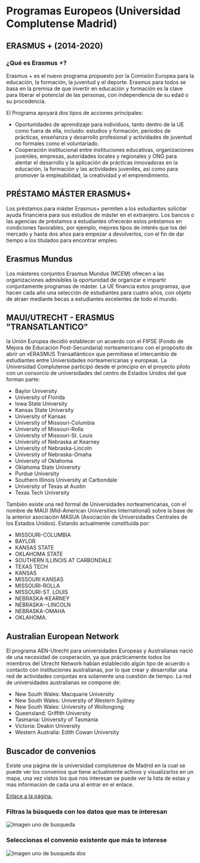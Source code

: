 # Programas Europeos (Universidad Complutense Madrid)
## ERASMUS + (2014-2020)

### ¿Qué es Erasmus +?
Erasmus + es el nuevo programa propuesto por la Comisión Europea para la educación, la formación, la juventud y el deporte. 
Erasmus para todos se basa en la premisa de que invertir en educación y formación es la clave para liberar el potencial de 
las personas, con independencia de su edad o su procedencia. 

El Programa apoyará dos tipos de acciones principales:
* Oportunidades de aprendizaje para individuos, tanto dentro de la UE como fuera de ella, incluido: estudios y formación, 
periodos de prácticas, enseñanza y desarrollo profesional y actividades de juventud no formales como el voluntariado. 
* Cooperación institucional entre instituciones educativas, organizaciones juveniles, empresas, autoridades locales y regionales 
y ONG para alentar el desarrollo y la aplicación de prácticas innovadoras en la educación, la formación y las actividades juveniles,
así como para promover la empleabilidad, la creatividad y el emprendimiento.

## PRÉSTAMO MÁSTER ERASMUS+
Los préstamos para máster Erasmus+ permiten a los estudiantes solicitar ayuda financiera para sus estudios de máster en el extranjero. 
Los bancos o las agencias de préstamos a estudiantes ofrecerán estos préstamos en condiciones favorables, por ejemplo, mejores tipos de 
interés que los del mercado y hasta dos años para empezar a devolverlos, con el fin de dar tiempo a los titulados para encontrar empleo.

## Erasmus Mundus
Los másteres conjuntos Erasmus Mundus (MCEM) ofrecen a las organizaciones admisibles la oportunidad de organizar e impartir 
conjuntamente programas de máster. La UE financia estos programas, que hacen cada año una selección de estudiantes para cuatro años, 
con objeto de atraer mediante becas a estudiantes excelentes de todo el mundo.

## MAUI/UTRECHT - ERASMUS "TRANSATLANTICO"
la Unión Europea decidió establecer un acuerdo con el FIPSE (Fondo de Mejora de Educación Post-Secundaria) norteamericano con el propósito
de abrir un «ERASMUS Transatlántico» que permitiese el intercambio de estudiantes entre Universidades norteamericanas y europeas. 
La Universidad Complutense participó desde el principio en el proyecto piloto con un consorcio de universidades del centro de
Estados Unidos del que forman parte:
* Baylor University
* University of Florida
* Iowa State University
* Kansas State University
* University of Kansas
* University of Missouri-Columbia
* University of Missouri-Rolla
* University of Missouri-St. Louis
* University of Nebraska at Kearney
* University of Nebraska-Lincoln
* University of Nebraska-Omaha
* University of Oklahoma
* Oklahoma State University
* Purdue University
* Southern Illinois University at Carbondale
* University of Texas at Austin
* Texas Tech University

También existe una red formal de Universidades norteamericanas, con el nombre de MAUI (Mid-American Universities International) 
sobre la base de la anterior asociación MASUA (Asociación de Universidades Centrales de los Estados Unidos).
Estando actualmente constituida por:

* MISSOURI-COLUMBIA
* BAYLOR
* KANSAS STATE
* OKLAHOMA STATE
* SOUTHERN ILLINOIS AT CARBONDALE
* TEXAS TECH
* KANSAS
* MISSOURI KANSAS
* MISSOURI-ROLLA
* MISSOURI-ST. LOUIS
* NEBRASKA-KEARNEY
* NEBRASKA--LINCOLN
* NEBRASKA-OMAHA
* OKLAHOMA.

## Australian European Network
El programa AEN-Utrecht para universidades Europeas y Australianas nació de una necesidad de cooperación, ya que prácticamente todos 
los miembros del Utrecht Network habían establecido algún tipo de acuerdo o contacto con instituciones australianas, por lo que crear
y desarrollar una red de actividades conjuntas era solamente una cuestión de tiempo. 
La red de universidades australianas se compone de:

* New South Wales: Macquarie University
* New South Wales: University of Western Sydney
* New South Wales: University of Wollongong
* Queensland: Griffith University
* Tasmania: University of Tasmania
* Victoria: Deakin University
* Western Australia: Edith Cowan University

## Buscador de convenios
Existe una página de la universidad complutense de Madrid en la cual se puede ver los convenios que tiene actualmente activos y visualizarlos 
en un mapa, una vez vistos los que nos interesan se puede ver la lista de estas y mas informacion de cada una al entrar en el enlace.

[Enlace a la página.](https://ucm.moveon4.com//publisher/2/spa)

### Filtras la búsqueda con los datos que mas te interesan
![Imagen uno de busqueda](https://github.com/SciDataUCM/spanish-scholarships/resouces/search_1.jpg)

### Seleccionas el convenio existente que más te interese
![Imagen uno de busqueda dos](https://github.com/SciDataUCM/spanish-scholarships/resouces/search_2.jpg)

